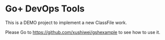 Go+ DevOps Tools
======

This is a DEMO project to implement a new ClassFile work.

Please Go to https://github.com/xushiwei/gshexample to see how to use it.

